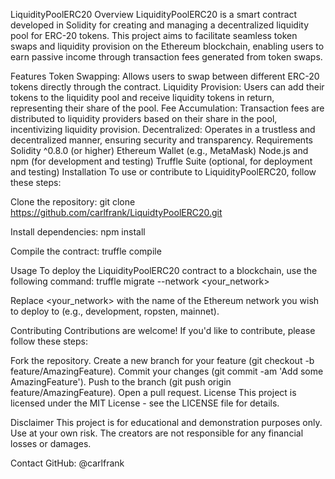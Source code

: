 LiquidityPoolERC20
Overview
LiquidityPoolERC20 is a smart contract developed in Solidity for creating and managing a decentralized liquidity pool for ERC-20 tokens. This project aims to facilitate seamless token swaps and liquidity provision on the Ethereum blockchain, enabling users to earn passive income through transaction fees generated from token swaps.

Features
Token Swapping: Allows users to swap between different ERC-20 tokens directly through the contract.
Liquidity Provision: Users can add their tokens to the liquidity pool and receive liquidity tokens in return, representing their share of the pool.
Fee Accumulation: Transaction fees are distributed to liquidity providers based on their share in the pool, incentivizing liquidity provision.
Decentralized: Operates in a trustless and decentralized manner, ensuring security and transparency.
Requirements
Solidity ^0.8.0 (or higher)
Ethereum Wallet (e.g., MetaMask)
Node.js and npm (for development and testing)
Truffle Suite (optional, for deployment and testing)
Installation
To use or contribute to LiquidityPoolERC20, follow these steps:

Clone the repository:
git clone https://github.com/carlfrank/LiquidtyPoolERC20.git

Install dependencies:
npm install

Compile the contract:
truffle compile

Usage
To deploy the LiquidityPoolERC20 contract to a blockchain, use the following command:
truffle migrate --network <your_network>

Replace <your_network> with the name of the Ethereum network you wish to deploy to (e.g., development, ropsten, mainnet).

Contributing
Contributions are welcome! If you'd like to contribute, please follow these steps:

Fork the repository.
Create a new branch for your feature (git checkout -b feature/AmazingFeature).
Commit your changes (git commit -am 'Add some AmazingFeature').
Push to the branch (git push origin feature/AmazingFeature).
Open a pull request.
License
This project is licensed under the MIT License - see the LICENSE file for details.

Disclaimer
This project is for educational and demonstration purposes only. Use at your own risk. The creators are not responsible for any financial losses or damages.

Contact
GitHub: @carlfrank
